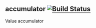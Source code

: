## accumulator [![Build Status](https://travis-ci.org/Hranoprovod/accumulator.svg)](https://travis-ci.org/Hranoprovod/accumulator)

Value accumulator
